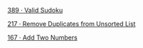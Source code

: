 [389 · Valid Sudoku](https://github.com/mazexiaozhoulu/Leetcode-/blob/59875dcf302552b578d1300c2479fc5e13b04722/lintcode.389%20%C2%B7%20Valid%20Sudoku.md)

[217 · Remove Duplicates from Unsorted List](https://github.com/mazexiaozhoulu/Leetcode-/blob/3f4557737d39a6f4b54e4d3a1aeebd8fc9053fd2/lintcode.217%20%C2%B7%20Remove%20Duplicates%20from%20Unsorted%20List.md)

[167 · Add Two Numbers](https://github.com/mazexiaozhoulu/Leetcode-/blob/c1463780eae28c80f2941e285df9a8eaf5df0e91/lintcode.167%20%C2%B7%20Add%20Two%20Numbers.md)
